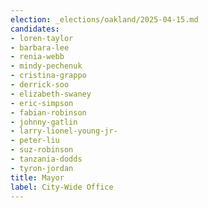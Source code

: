 ```yaml
---
election: _elections/oakland/2025-04-15.md
candidates:
- loren-taylor
- barbara-lee
- renia-webb
- mindy-pechenuk
- cristina-grappo
- derrick-soo
- elizabeth-swaney
- eric-simpson
- fabian-robinson
- johnny-gatlin
- larry-lionel-young-jr-
- peter-liu
- suz-robinson
- tanzania-dodds
- tyron-jordan
title: Mayor
label: City-Wide Office
---
```

